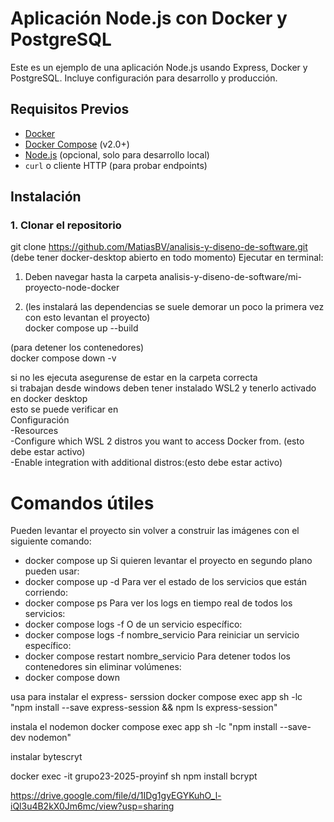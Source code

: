 # Aplicación Node.js con Docker y PostgreSQL

Este es un ejemplo de una aplicación Node.js usando Express, Docker y PostgreSQL. Incluye configuración para desarrollo y producción.

## Requisitos Previos

- [Docker](https://docs.docker.com/get-docker/)
- [Docker Compose](https://docs.docker.com/compose/install/) (v2.0+)
- [Node.js](https://nodejs.org/) (opcional, solo para desarrollo local)
- `curl` o cliente HTTP (para probar endpoints)

## Instalación

### 1. Clonar el repositorio
git clone https://github.com/MatiasBV/analisis-y-diseno-de-software.git  
(debe tener docker-desktop abierto en todo momento)
Ejecutar en terminal:

1. Deben navegar hasta la carpeta analisis-y-diseno-de-software/mi-proyecto-node-docker  

2. (les instalará las dependencias se suele demorar un poco la primera vez con esto levantan el proyecto)  
docker compose up --build

(para detener los contenedores)  
docker compose down -v

si no les ejecuta asegurense de estar en la carpeta correcta  
si trabajan desde windows deben tener instalado WSL2 y tenerlo activado en docker desktop  
esto se puede verificar en  
Configuración   
-Resources  
  -Configure which WSL 2 distros you want to access Docker from. (esto debe estar activo)  
  -Enable integration with additional distros:(esto debe estar activo)  

# Comandos útiles 

Pueden levantar el proyecto sin volver a construir las imágenes con el siguiente comando:
  - docker compose up
Si quieren levantar el proyecto en segundo plano pueden usar:
  - docker compose up -d
Para ver el estado de los servicios que están corriendo:
  - docker compose ps
Para ver los logs en tiempo real de todos los servicios:
  - docker compose logs -f
O de un servicio específico:
  - docker compose logs -f nombre_servicio
Para reiniciar un servicio específico:
  - docker compose restart nombre_servicio
Para detener todos los contenedores sin eliminar volúmenes:
  - docker compose down

usa para instalar el express- serssion
docker compose exec app sh -lc "npm install --save express-session && npm ls express-session"

instala el nodemon
docker compose exec app sh -lc "npm install --save-dev nodemon"

instalar bytescryt

docker exec -it grupo23-2025-proyinf sh
npm install bcrypt

https://drive.google.com/file/d/1IDg1gyEGYKuhO_l-iQl3u4B2kX0Jm6mc/view?usp=sharing
